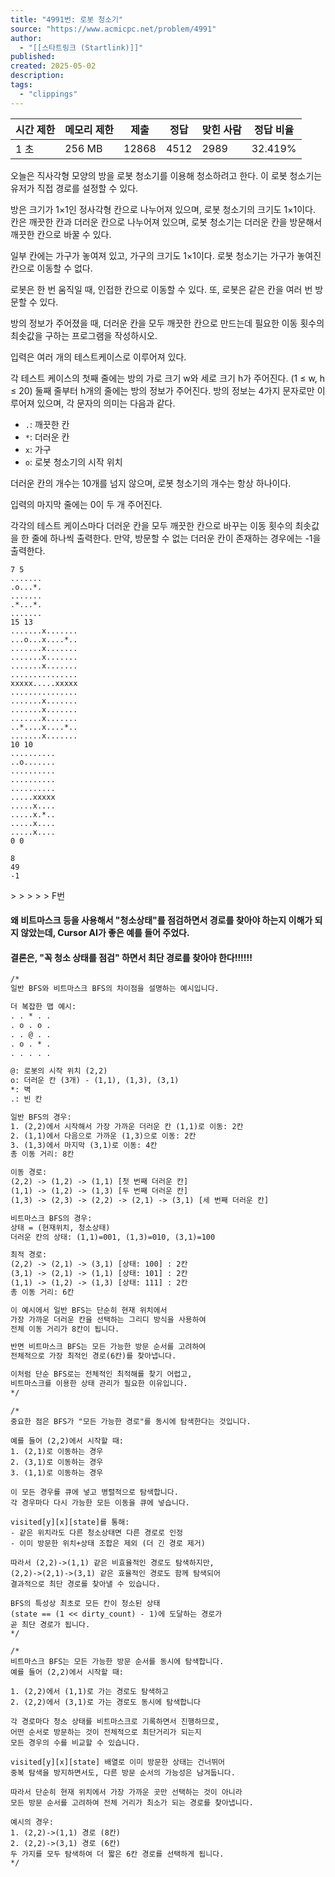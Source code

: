 ```yaml
---
title: "4991번: 로봇 청소기"
source: "https://www.acmicpc.net/problem/4991"
author:
  - "[[스타트링크 (Startlink)]]"
published:
created: 2025-05-02
description:
tags:
  - "clippings"
---
```

| 시간 제한 | 메모리 제한 | 제출 | 정답 | 맞힌 사람 | 정답 비율 |
| --- | --- | --- | --- | --- | --- |
| 1 초 | 256 MB | 12868 | 4512 | 2989 | 32.419% |

오늘은 직사각형 모양의 방을 로봇 청소기를 이용해 청소하려고 한다. 이 로봇 청소기는 유저가 직접 경로를 설정할 수 있다.

방은 크기가 1×1인 정사각형 칸으로 나누어져 있으며, 로봇 청소기의 크기도 1×1이다. 칸은 깨끗한 칸과 더러운 칸으로 나누어져 있으며, 로봇 청소기는 더러운 칸을 방문해서 깨끗한 칸으로 바꿀 수 있다.

일부 칸에는 가구가 놓여져 있고, 가구의 크기도 1×1이다. 로봇 청소기는 가구가 놓여진 칸으로 이동할 수 없다.

로봇은 한 번 움직일 때, 인접한 칸으로 이동할 수 있다. 또, 로봇은 같은 칸을 여러 번 방문할 수 있다.

방의 정보가 주어졌을 때, 더러운 칸을 모두 깨끗한 칸으로 만드는데 필요한 이동 횟수의 최솟값을 구하는 프로그램을 작성하시오.

입력은 여러 개의 테스트케이스로 이루어져 있다.

각 테스트 케이스의 첫째 줄에는 방의 가로 크기 w와 세로 크기 h가 주어진다. (1 ≤ w, h ≤ 20) 둘째 줄부터 h개의 줄에는 방의 정보가 주어진다. 방의 정보는 4가지 문자로만 이루어져 있으며, 각 문자의 의미는 다음과 같다.

- `.`: 깨끗한 칸
- `*`: 더러운 칸
- `x`: 가구
- `o`: 로봇 청소기의 시작 위치

더러운 칸의 개수는 10개를 넘지 않으며, 로봇 청소기의 개수는 항상 하나이다.

입력의 마지막 줄에는 0이 두 개 주어진다.

각각의 테스트 케이스마다 더러운 칸을 모두 깨끗한 칸으로 바꾸는 이동 횟수의 최솟값을 한 줄에 하나씩 출력한다. 만약, 방문할 수 없는 더러운 칸이 존재하는 경우에는 -1을 출력한다.

```
7 5
.......
.o...*.
.......
.*...*.
.......
15 13
.......x.......
...o...x....*..
.......x.......
.......x.......
.......x.......
...............
xxxxx.....xxxxx
...............
.......x.......
.......x.......
.......x.......
..*....x....*..
.......x.......
10 10
..........
..o.......
..........
..........
..........
.....xxxxx
.....x....
.....x.*..
.....x....
.....x....
0 0
```

```
8
49
-1
```

\> > > > > F번




#### 왜 비트마스크 등을 사용해서 "청소상태"를 점검하면서 경로를 찾아야 하는지 이해가 되지 않았는데, Cursor AI가 좋은 예를 들어 주었다.
#### 결론은, "꼭 청소 상태를 점검" 하면서 최단 경로를 찾아야 한다!!!!!!



```txt
/*
일반 BFS와 비트마스크 BFS의 차이점을 설명하는 예시입니다.

더 복잡한 맵 예시:
. . * . .
. o . o .
. . @ . .
. o . * .
. . . . .

@: 로봇의 시작 위치 (2,2)
o: 더러운 칸 (3개) - (1,1), (1,3), (3,1)
*: 벽
.: 빈 칸

일반 BFS의 경우:
1. (2,2)에서 시작해서 가장 가까운 더러운 칸 (1,1)로 이동: 2칸
2. (1,1)에서 다음으로 가까운 (1,3)으로 이동: 2칸
3. (1,3)에서 마지막 (3,1)로 이동: 4칸
총 이동 거리: 8칸

이동 경로:
(2,2) -> (1,2) -> (1,1) [첫 번째 더러운 칸]
(1,1) -> (1,2) -> (1,3) [두 번째 더러운 칸]
(1,3) -> (2,3) -> (2,2) -> (2,1) -> (3,1) [세 번째 더러운 칸]

비트마스크 BFS의 경우:
상태 = (현재위치, 청소상태)
더러운 칸의 상태: (1,1)=001, (1,3)=010, (3,1)=100

최적 경로:
(2,2) -> (2,1) -> (3,1) [상태: 100] : 2칸
(3,1) -> (2,1) -> (1,1) [상태: 101] : 2칸
(1,1) -> (1,2) -> (1,3) [상태: 111] : 2칸
총 이동 거리: 6칸

이 예시에서 일반 BFS는 단순히 현재 위치에서 
가장 가까운 더러운 칸을 선택하는 그리디 방식을 사용하여
전체 이동 거리가 8칸이 됩니다.

반면 비트마스크 BFS는 모든 가능한 방문 순서를 고려하여
전체적으로 가장 최적인 경로(6칸)를 찾아냅니다.

이처럼 단순 BFS로는 전체적인 최적해를 찾기 어렵고,
비트마스크를 이용한 상태 관리가 필요한 이유입니다.
*/
```


```
/*
중요한 점은 BFS가 "모든 가능한 경로"를 동시에 탐색한다는 것입니다.

예를 들어 (2,2)에서 시작할 때:
1. (2,1)로 이동하는 경우
2. (3,1)로 이동하는 경우 
3. (1,1)로 이동하는 경우

이 모든 경우를 큐에 넣고 병렬적으로 탐색합니다.
각 경우마다 다시 가능한 모든 이동을 큐에 넣습니다.

visited[y][x][state]를 통해:
- 같은 위치라도 다른 청소상태면 다른 경로로 인정
- 이미 방문한 위치+상태 조합은 제외 (더 긴 경로 제거)

따라서 (2,2)->(1,1) 같은 비효율적인 경로도 탐색하지만,
(2,2)->(2,1)->(3,1) 같은 효율적인 경로도 함께 탐색되어
결과적으로 최단 경로를 찾아낼 수 있습니다.

BFS의 특성상 최초로 모든 칸이 청소된 상태
(state == (1 << dirty_count) - 1)에 도달하는 경로가
곧 최단 경로가 됩니다.
*/
```


```
/*
비트마스크 BFS는 모든 가능한 방문 순서를 동시에 탐색합니다.
예를 들어 (2,2)에서 시작할 때:

1. (2,2)에서 (1,1)로 가는 경로도 탐색하고
2. (2,2)에서 (3,1)로 가는 경로도 동시에 탐색합니다

각 경로마다 청소 상태를 비트마스크로 기록하면서 진행하므로,
어떤 순서로 방문하는 것이 전체적으로 최단거리가 되는지
모든 경우의 수를 비교할 수 있습니다.

visited[y][x][state] 배열로 이미 방문한 상태는 건너뛰어
중복 탐색을 방지하면서도, 다른 방문 순서의 가능성은 남겨둡니다.

따라서 단순히 현재 위치에서 가장 가까운 곳만 선택하는 것이 아니라
모든 방문 순서를 고려하여 전체 거리가 최소가 되는 경로를 찾아냅니다.

예시의 경우:
1. (2,2)->(1,1) 경로 (8칸)
2. (2,2)->(3,1) 경로 (6칸)
두 가지를 모두 탐색하여 더 짧은 6칸 경로를 선택하게 됩니다.
*/
```